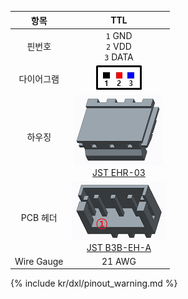 
|항목|TTL|
|:---:|:---:|
|핀번호|`1` GND<br>`2` VDD<br>`3` DATA|
|다이어그램|![](/assets/images/dxl/jst_b3beha_diagram.png)|
|하우징|![](/assets/images/dxl/JST_EHR-3.png)<br />[JST EHR-03]|
|PCB 헤더|![](/assets/images/dxl/JST_B3B_EH-A.png)<br />[JST B3B-EH-A]|
|Wire Gauge|21 AWG|

{% include kr/dxl/pinout_warning.md %}

[JST EHR-03]: http://www.jst-mfg.com/product/pdf/eng/eEH.pdf
[JST B3B-EH-A]: http://www.jst-mfg.com/product/pdf/eng/eEH.pdf
